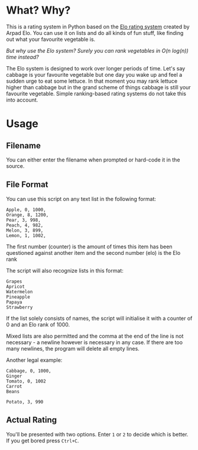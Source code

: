# What? Why?

This is a rating system in Python based on the [Elo rating system](https://en.wikipedia.org/wiki/Elo_rating_system) created by Arpad Elo. You can use it on lists and do all kinds of fun stuff, like finding out what your favourite vegetable is.

_But why use the Elo system? Surely you can rank vegetables in O(n log(n)) time instead?_

The Elo system is designed to work over longer periods of time. Let's say cabbage is your favourite vegetable but one day you wake up and feel a sudden urge to eat some lettuce. In that moment you may rank lettuce higher than cabbage but in the grand scheme of things cabbage is still your favourite vegetable. Simple ranking-based rating systems do not take this into account.

# Usage

## Filename
You can either enter the filename when prompted or hard-code it in the source.

## File Format
You can use this script on any text list in the following format:

    Apple, 0, 1000,
    Orange, 8, 1200,
    Pear, 3, 998,
    Peach, 4, 982,
    Melon, 3, 899,
    Lemon, 1, 1002,

The first number (counter) is the amount of times this item has been questioned against another item and the second number (elo) is the Elo rank

The script will also recognize lists in this format:

    Grapes
    Apricot
    Watermelon
    Pineapple
    Papaya
    Strawberry

If the list solely consists of names, the script will initialise it with a counter of 0 and an Elo rank of 1000.

Mixed lists are also permitted and the comma at the end of the line is not necessary - a newline however is necessary in any case. If there are too many newlines, the program will delete all empty lines.

Another legal example:

    Cabbage, 0, 1000,
    Ginger
    Tomato, 0, 1002
    Carrot
    Beans

    Potato, 3, 990

## Actual Rating
You'll be presented with two options. Enter `1` or `2` to decide which is better. If you get bored press `Ctrl+C`.
